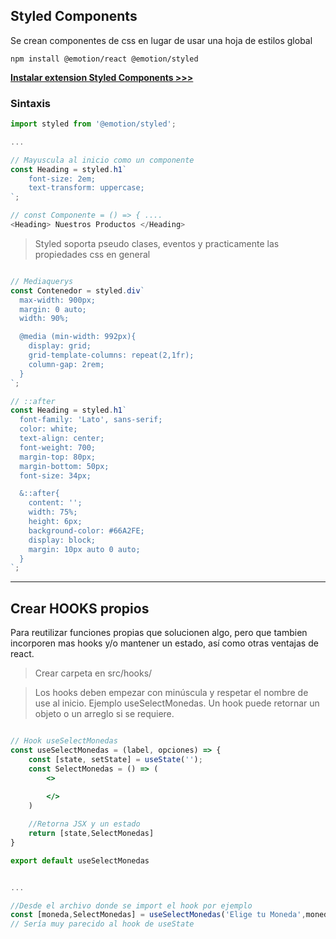## **Styled Components**

Se crean componentes de css en lugar de usar una hoja de estilos global

```
npm install @emotion/react @emotion/styled
```

[**Instalar extension Styled Components >>>**](https://marketplace.visualstudio.com/items?itemName=styled-components.vscode-styled-components)

### **Sintaxis**
```js
import styled from '@emotion/styled';

...

// Mayuscula al inicio como un componente
const Heading = styled.h1`
    font-size: 2em;
    text-transform: uppercase;
`;

// const Componente = () => { ....
<Heading> Nuestros Productos </Heading>
```

> Styled soporta pseudo clases, eventos y practicamente las propiedades css en general

```js

// Mediaquerys
const Contenedor = styled.div`
  max-width: 900px;
  margin: 0 auto;
  width: 90%;

  @media (min-width: 992px){
    display: grid;
    grid-template-columns: repeat(2,1fr);
    column-gap: 2rem;
  }
`;

// ::after
const Heading = styled.h1`
  font-family: 'Lato', sans-serif;
  color: white;
  text-align: center;
  font-weight: 700;
  margin-top: 80px;
  margin-bottom: 50px;
  font-size: 34px;

  &::after{
    content: '';
    width: 75%;
    height: 6px;
    background-color: #66A2FE;
    display: block;
    margin: 10px auto 0 auto;
  }
`;

```

---

## **Crear HOOKS propios**
Para reutilizar funciones propias que solucionen algo, pero que tambien incorporen mas hooks y/o mantener un estado, así como otras ventajas de react.
> Crear carpeta en src/hooks/

> Los hooks deben empezar con minúscula y respetar el nombre de use al inicio. Ejemplo useSelectMonedas. Un hook puede retornar un objeto o un arreglo si se requiere.

```jsx

// Hook useSelectMonedas
const useSelectMonedas = (label, opciones) => {
    const [state, setState] = useState('');
    const SelectMonedas = () => (
        <>
        
        </>
    )

    //Retorna JSX y un estado
    return [state,SelectMonedas]
}

export default useSelectMonedas


...

//Desde el archivo donde se import el hook por ejemplo
const [moneda,SelectMonedas] = useSelectMonedas('Elige tu Moneda',monedas);
// Sería muy parecido al hook de useState
```
